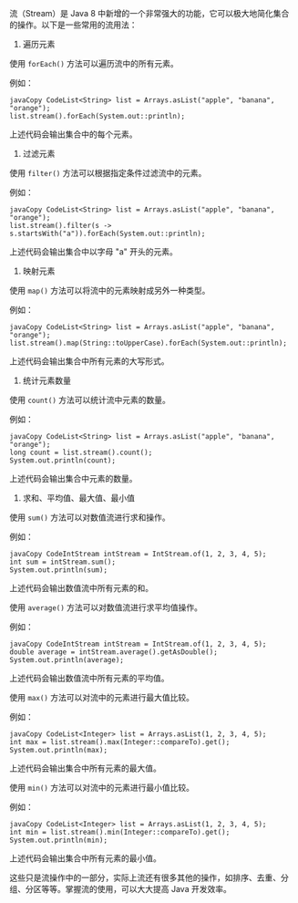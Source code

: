 流（Stream）是 Java 8 中新增的一个非常强大的功能，它可以极大地简化集合的操作。以下是一些常用的流用法：

1. 遍历元素

使用 `forEach()` 方法可以遍历流中的所有元素。

例如：

```
javaCopy CodeList<String> list = Arrays.asList("apple", "banana", "orange");
list.stream().forEach(System.out::println);
```

上述代码会输出集合中的每个元素。

1. 过滤元素

使用 `filter()` 方法可以根据指定条件过滤流中的元素。

例如：

```
javaCopy CodeList<String> list = Arrays.asList("apple", "banana", "orange");
list.stream().filter(s -> s.startsWith("a")).forEach(System.out::println);
```

上述代码会输出集合中以字母 "a" 开头的元素。

1. 映射元素

使用 `map()` 方法可以将流中的元素映射成另外一种类型。

例如：

```
javaCopy CodeList<String> list = Arrays.asList("apple", "banana", "orange");
list.stream().map(String::toUpperCase).forEach(System.out::println);
```

上述代码会输出集合中所有元素的大写形式。

1. 统计元素数量

使用 `count()` 方法可以统计流中元素的数量。

例如：

```
javaCopy CodeList<String> list = Arrays.asList("apple", "banana", "orange");
long count = list.stream().count();
System.out.println(count);
```

上述代码会输出集合中元素的数量。

1. 求和、平均值、最大值、最小值

使用 `sum()` 方法可以对数值流进行求和操作。

例如：

```
javaCopy CodeIntStream intStream = IntStream.of(1, 2, 3, 4, 5);
int sum = intStream.sum();
System.out.println(sum);
```

上述代码会输出数值流中所有元素的和。

使用 `average()` 方法可以对数值流进行求平均值操作。

例如：

```
javaCopy CodeIntStream intStream = IntStream.of(1, 2, 3, 4, 5);
double average = intStream.average().getAsDouble();
System.out.println(average);
```

上述代码会输出数值流中所有元素的平均值。

使用 `max()` 方法可以对流中的元素进行最大值比较。

例如：

```
javaCopy CodeList<Integer> list = Arrays.asList(1, 2, 3, 4, 5);
int max = list.stream().max(Integer::compareTo).get();
System.out.println(max);
```

上述代码会输出集合中所有元素的最大值。

使用 `min()` 方法可以对流中的元素进行最小值比较。

例如：

```
javaCopy CodeList<Integer> list = Arrays.asList(1, 2, 3, 4, 5);
int min = list.stream().min(Integer::compareTo).get();
System.out.println(min);
```

上述代码会输出集合中所有元素的最小值。

这些只是流操作中的一部分，实际上流还有很多其他的操作，如排序、去重、分组、分区等等。掌握流的使用，可以大大提高 Java 开发效率。